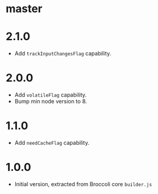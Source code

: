 # master

# 2.1.0

* Add `trackInputChangesFlag` capability.

# 2.0.0

* Add `volatileFlag` capability.
* Bump min node version to 8.

# 1.1.0

* Add `needCacheFlag` capability.

# 1.0.0

* Initial version, extracted from Broccoli core `builder.js`
